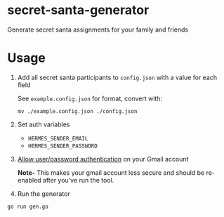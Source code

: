 # secret-santa-generator
Generate secret santa assignments for your family and friends


# Usage

1. Add all secret santa participants to `config.json` with a value for each field

    See `example.config.json` for format, convert with:
    ```
    mv ./example.config.json ./config.json
    ```

2. Set auth variables
    - `HERMES_SENDER_EMAIL`
    - `HERMES_SENDER_PASSWORD`

3. [Allow user/password authentication](https://myaccount.google.com/lesssecureapps) on your Gmail account 
   
    **Note-** This makes your gmail account less secure and should be re-enabled after you've run the tool.

4. Run the generator

  ```
  go run gen.go
  ```


